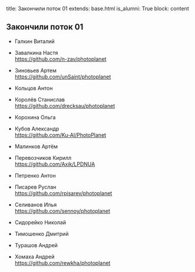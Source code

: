 title: Закончили поток 01
extends: base.html
is_alumni: True
block: content

## Закончили поток 01

- Галкин  Виталий         

- Завалкина   Настя       
https://github.com/n-zav/photoplanet

- Зиновьев    Артем       
https://github.com/unSaint/photoplanet

- Кольцов Антон       

- Королёв Станислав       
https://github.com/drecksau/photoplanet

- Корохина    Ольга       

- Кубов   Александр       
https://github.com/Ku-Al/PhotoPlanet

- Малинков    Артём

- Перевозчиков    Кирилл      
https://github.com/Axik/LPDNUA

- Петренко    Антон       

- Писарев Руслан      
https://github.com/rpisarev/photoplanet

- Селиванов   Илья        
https://github.com/sennoy/photoplanet

- Сидорейко   Николай         

- Тимошенко   Дмитрий     

- Турашов Андрей      

- Хомаха  Андрей      
https://github.com/rewkha/photoplanet
